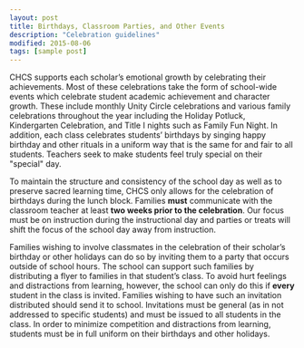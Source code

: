```yaml
---
layout: post
title: Birthdays, Classroom Parties, and Other Events
description: "Celebration guidelines"
modified: 2015-08-06
tags: [sample post]
---
```


CHCS supports each scholar’s emotional growth by celebrating their achievements.  Most of these celebrations take the form of school-wide events which celebrate student academic achievement and character growth.  These include monthly Unity Circle celebrations and various family celebrations throughout the year including the Holiday Potluck, Kindergarten Celebration, and Title I nights such as Family Fun Night.  In addition, each class celebrates students’ birthdays by singing happy birthday and other rituals in a uniform way that is the same for and fair to all students.  Teachers seek to make students feel truly special on their "special" day.

To maintain the structure and consistency of the school day as well as to preserve sacred learning time, CHCS only allows for the celebration of birthdays during the lunch block.  Families **must** communicate with the classroom teacher at least **two weeks prior to the celebration**.  Our focus must be on instruction during the instructional day and parties or treats will shift the focus of the school day away from instruction.

Families wishing to involve classmates in the celebration of their scholar’s birthday or other holidays can do so by inviting them to a party that occurs outside of school hours. The school can support such families by distributing a flyer to families in that student’s class. To avoid hurt feelings and distractions from learning, however, the school can only do this if **every** student in the class is invited. Families wishing to have such an invitation distributed should send it to school. Invitations must be general (as in not addressed to specific students) and must be issued to all students in the class. In order to minimize competition and distractions from learning, students must be in full uniform on their birthdays and other holidays.
